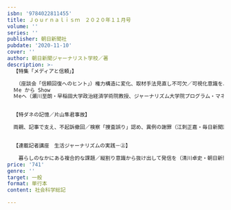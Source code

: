 ```yaml
---
isbn: '9784022811455'
title: Ｊｏｕｒｎａｌｉｓｍ　２０２０年１１月号
volume: ''
series: ''
publisher: 朝日新聞社
pubdate: '2020-11-10'
cover: ''
author: 朝日新聞ジャーナリスト学校／著
description: >-
  【特集「メディアと信頼」】

  　（座談会「信頼回復へのヒント」）権力構造に変化、取材手法見直し不可欠／可視化意識を、「だれのため」に立ち返れ（魚住昭・フリージャーナリスト、望月衣塑子・東京新聞社会部記者、南彰・朝日新聞政治部記者）▽（インタビュー「文春編集局長が語る「信頼とは」）スクープがもたらす正のスパイラル／親しくなっても書く覚悟（新谷学・文藝春秋執行役員、週刊文春編集局長）▽迫られる経営基盤の変化への対応／「スマートシュリンク」も選択肢に（曽我部真裕・京都大学法学部・法学研究科教授）▽首相交代劇で報道の劣化浮き彫りに／テレビは今を追うだけのメディアか（金平茂紀・TBS「報道特集」キャスター、早稲田大学大学院客員教授）▽「マスメディア共同体」を見直し／Trust
  Ｍe から Show
  Ｍeへ（瀬川至朗・早稲田大学政治経済学術院教授、ジャーナリズム大学院プログラム・マネージャー）▽崖っぷちのメディアの信頼／取材過程開示と「権力監視」に立ち返れ（高田昌幸・東京都市大学メディア情報学部教授）▽反論したり煩悶したりしていい／私は記者の言い分を読みたい（プチ鹿島・時事芸人）▽読者・視聴者を「サポーター」に／悩みや困難共有し、信頼につなぐ（小川明子・名古屋大学准教授）▽ＢＬＭが映す米メディアの危機／編集の多様性が信頼へのカギ（城俊雄・朝日新聞社デジタル兼国際担当補佐）▽メディア不信の若者たち／記者が姿見せ、信頼獲得を（石堂彰彦・大学非常勤講師）▽「表裏一体」の賭け麻雀とセクハラ／「ボーイズクラブ」解体を（林美子・ジャーナリスト）▽メディアを市民社会の道具に／対話型授業から考えるジャーナリズム（畑仲哲雄・龍谷大学社会学部教授）▽「権力との距離」を考える㊤／元記者規範幹事がみた「賭け麻雀」（津山昭英・朝日新聞社顧問）


  【特ダネの記憶／片山隼君事故】

  両親、記事で支え、不起訴撤回／検察「捜査誤り」認め、異例の謝罪（江刺正嘉・毎日新聞記者）


  【連載記者講座　生活ジャーナリズムの実践－㊤】

  　暮らしのなかにある複合的な課題／縦割り意識から抜け出して発信を（清川卓史・朝日新聞編集委員）
price: '741'
genre: ''
target: 一般
format: 単行本
content: 社会科学総記

---
```

